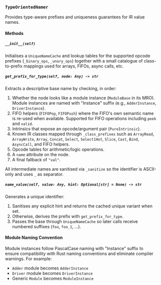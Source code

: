 ### `TypeOrientedNamer`

Provides type-aware prefixes and uniqueness guarantees for IR value names.

#### Methods

##### `__init__(self)`
Initialises a `UniqueNameCache` and lookup tables for the supported opcode
prefixes (`_binary_ops`, `_unary_ops`) together with a small catalogue of
class-to-prefix mappings used for arrays, FIFOs, async calls, etc.

##### `get_prefix_for_type(self, node: Any) -> str`
Extracts a descriptive base name by checking, in order:
1. Whether the node looks like a module instance (`ModuleBase` in its MRO).
   Module instances are named with "Instance" suffix (e.g., `AdderInstance`, `DriverInstance`).
2. FIFO helpers (`FIFOPop`, `FIFOPush`) where the FIFO's own semantic name is
   re-used when available. Supported for FIFO operations including `peek` and `valid`.
3. Intrinsics that expose an opcode/argument pair (`PureIntrinsic`).
4. Known IR classes mapped through `_class_prefixes` such as `ArrayRead`,
   `ArrayWrite`, `Array`, `Concat`, `Select`, `Select1Hot`, `Slice`, `Cast`,
   `Bind`, `AsyncCall`, and FIFO helpers.
5. Opcode tables for arithmetic/logic operations.
6. A `name` attribute on the node.
7. A final fallback of `"val"`.

All intermediate names are sanitised via `_sanitize` so the identifier is
ASCII-only and uses `_` as separator.

##### `name_value(self, value: Any, hint: Optional[str] = None) -> str`
Generates a unique identifier:
1. Sanitises any explicit hint and returns the cached unique variant when set.
2. Otherwise, derives the prefix with `get_prefix_for_type`.
3. Passes the base through `UniqueNameCache` so later calls receive numbered
   suffixes (`foo`, `foo_1`, ...).

#### Module Naming Convention

Module instances follow PascalCase naming with "Instance" suffix to ensure compatibility
with Rust naming conventions and eliminate compiler warnings. For example:
- `Adder` module becomes `AdderInstance`
- `Driver` module becomes `DriverInstance`
- Generic `Module` becomes `ModuleInstance`
